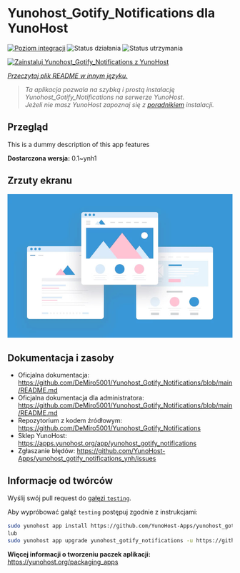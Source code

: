 <!--
To README zostało automatycznie wygenerowane przez <https://github.com/YunoHost/apps/tree/master/tools/readme_generator>
Nie powinno być ono edytowane ręcznie.
-->

# Yunohost_Gotify_Notifications dla YunoHost

[![Poziom integracji](https://apps.yunohost.org/badge/integration/yunohost_gotify_notifications)](https://ci-apps.yunohost.org/ci/apps/yunohost_gotify_notifications/)
![Status działania](https://apps.yunohost.org/badge/state/yunohost_gotify_notifications)
![Status utrzymania](https://apps.yunohost.org/badge/maintained/yunohost_gotify_notifications)

[![Zainstaluj Yunohost_Gotify_Notifications z YunoHost](https://install-app.yunohost.org/install-with-yunohost.svg)](https://install-app.yunohost.org/?app=yunohost_gotify_notifications)

*[Przeczytaj plik README w innym języku.](./ALL_README.md)*

> *Ta aplikacja pozwala na szybką i prostą instalację Yunohost_Gotify_Notifications na serwerze YunoHost.*  
> *Jeżeli nie masz YunoHost zapoznaj się z [poradnikiem](https://yunohost.org/install) instalacji.*

## Przegląd

This is a dummy description of this app features


**Dostarczona wersja:** 0.1~ynh1

## Zrzuty ekranu

![Zrzut ekranu z Yunohost_Gotify_Notifications](./doc/screenshots/example.jpg)

## Dokumentacja i zasoby

- Oficjalna dokumentacja: <https://github.com/DeMiro5001/Yunohost_Gotify_Notifications/blob/main/README.md>
- Oficjalna dokumentacja dla administratora: <https://github.com/DeMiro5001/Yunohost_Gotify_Notifications/blob/main/README.md>
- Repozytorium z kodem źródłowym: <https://github.com/DeMiro5001/Yunohost_Gotify_Notifications>
- Sklep YunoHost: <https://apps.yunohost.org/app/yunohost_gotify_notifications>
- Zgłaszanie błędów: <https://github.com/YunoHost-Apps/yunohost_gotify_notifications_ynh/issues>

## Informacje od twórców

Wyślij swój pull request do [gałęzi `testing`](https://github.com/YunoHost-Apps/yunohost_gotify_notifications_ynh/tree/testing).

Aby wypróbować gałąź `testing` postępuj zgodnie z instrukcjami:

```bash
sudo yunohost app install https://github.com/YunoHost-Apps/yunohost_gotify_notifications_ynh/tree/testing --debug
lub
sudo yunohost app upgrade yunohost_gotify_notifications -u https://github.com/YunoHost-Apps/yunohost_gotify_notifications_ynh/tree/testing --debug
```

**Więcej informacji o tworzeniu paczek aplikacji:** <https://yunohost.org/packaging_apps>
